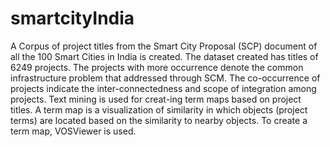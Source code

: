 # smartcityIndia
A Corpus of project titles from the Smart City Proposal (SCP) document of all the 100 Smart Cities in India is created. The dataset created has titles of 6249 projects. The projects with more occurrence denote the common infrastructure problem that addressed through SCM. The co-occurrence of projects indicate the inter-connectedness and scope of integration among projects. Text mining is used for creat-ing term maps based on project titles. A term map is a visualization of similarity in which objects (project terms) are located based on the similarity to nearby objects. To create a term map, VOSViewer is used.
